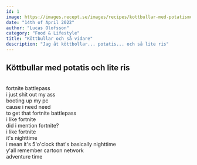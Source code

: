 ```yaml
---
id: 1 
image: https://images.recept.se/images/recipes/kottbullar-med-potatismos-graddsas-rarorda-lingon-och-pressgurka_4565.jpg?fit=crop&crop=focalpoint&auto=format&fp-x=0.5&fp-y=0.61727012060529&fp-z=1&w=1200&h=628
date: "14th of April 2022"
author: "Lucas Olofsson"
category: "Food & Lifestyle"
title: "Köttbullar och så vidare"
description: "Jag åt köttbollar... potatis... och så lite ris"
---
```


## Köttbullar med potatis och lite ris
<br>
fortnite battlepass<br>
i just shit out my ass<br>
booting up my pc<br>
cause i need need<br>
to get that fortnite battlepass<br>
i like fortnite<br>
did i mention fortnite?<br>
i like fortnite<br>
it's nighttime<br>
i mean it's 5'o'clock that's basically nighttime<br>
y'all remember cartoon network<br>
adventure time<br>